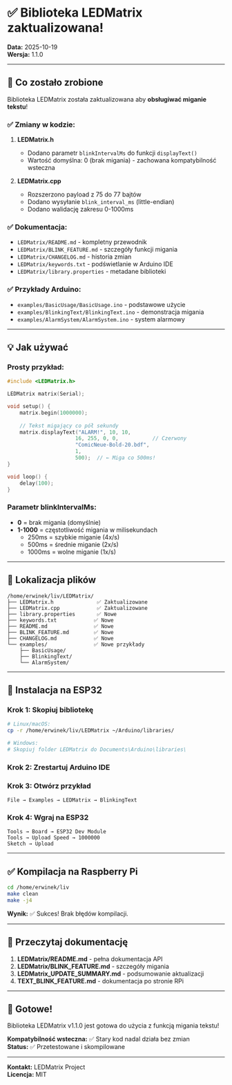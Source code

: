 # ✅ Biblioteka LEDMatrix zaktualizowana!

**Data:** 2025-10-19  
**Wersja:** 1.1.0

---

## 🎯 Co zostało zrobione

Biblioteka LEDMatrix została zaktualizowana aby **obsługiwać miganie tekstu**!

### ✅ Zmiany w kodzie:

1. **LEDMatrix.h**
   - Dodano parametr `blinkIntervalMs` do funkcji `displayText()`
   - Wartość domyślna: 0 (brak migania) - zachowana kompatybilność wsteczna

2. **LEDMatrix.cpp**
   - Rozszerzono payload z 75 do 77 bajtów
   - Dodano wysyłanie `blink_interval_ms` (little-endian)
   - Dodano walidację zakresu 0-1000ms

### ✅ Dokumentacja:

- `LEDMatrix/README.md` - kompletny przewodnik
- `LEDMatrix/BLINK_FEATURE.md` - szczegóły funkcji migania
- `LEDMatrix/CHANGELOG.md` - historia zmian
- `LEDMatrix/keywords.txt` - podświetlanie w Arduino IDE
- `LEDMatrix/library.properties` - metadane biblioteki

### ✅ Przykłady Arduino:

- `examples/BasicUsage/BasicUsage.ino` - podstawowe użycie
- `examples/BlinkingText/BlinkingText.ino` - demonstracja migania
- `examples/AlarmSystem/AlarmSystem.ino` - system alarmowy

---

## 💡 Jak używać

### Prosty przykład:

```cpp
#include <LEDMatrix.h>

LEDMatrix matrix(Serial);

void setup() {
    matrix.begin(1000000);
    
    // Tekst migający co pół sekundy
    matrix.displayText("ALARM!", 10, 10, 
                      16, 255, 0, 0,           // Czerwony
                      "ComicNeue-Bold-20.bdf",
                      1,
                      500);  // ← Miga co 500ms!
}

void loop() {
    delay(100);
}
```

### Parametr blinkIntervalMs:

- **0** = brak migania (domyślnie)
- **1-1000** = częstotliwość migania w milisekundach
  - 250ms = szybkie miganie (4x/s)
  - 500ms = średnie miganie (2x/s)
  - 1000ms = wolne miganie (1x/s)

---

## 📂 Lokalizacja plików

```
/home/erwinek/liv/LEDMatrix/
├── LEDMatrix.h              ✅ Zaktualizowane
├── LEDMatrix.cpp            ✅ Zaktualizowane
├── library.properties       ✅ Nowe
├── keywords.txt            ✅ Nowe
├── README.md               ✅ Nowe
├── BLINK_FEATURE.md        ✅ Nowe
├── CHANGELOG.md            ✅ Nowe
└── examples/               ✅ Nowe przykłady
    ├── BasicUsage/
    ├── BlinkingText/
    └── AlarmSystem/
```

---

## 🔧 Instalacja na ESP32

### Krok 1: Skopiuj bibliotekę
```bash
# Linux/macOS:
cp -r /home/erwinek/liv/LEDMatrix ~/Arduino/libraries/

# Windows:
# Skopiuj folder LEDMatrix do Documents\Arduino\libraries\
```

### Krok 2: Zrestartuj Arduino IDE

### Krok 3: Otwórz przykład
```
File → Examples → LEDMatrix → BlinkingText
```

### Krok 4: Wgraj na ESP32
```
Tools → Board → ESP32 Dev Module
Tools → Upload Speed → 1000000
Sketch → Upload
```

---

## ✅ Kompilacja na Raspberry Pi

```bash
cd /home/erwinek/liv
make clean
make -j4
```

**Wynik:** ✅ Sukces! Brak błędów kompilacji.

---

## 📖 Przeczytaj dokumentację

1. **LEDMatrix/README.md** - pełna dokumentacja API
2. **LEDMatrix/BLINK_FEATURE.md** - szczegóły migania
3. **LEDMatrix_UPDATE_SUMMARY.md** - podsumowanie aktualizacji
4. **TEXT_BLINK_FEATURE.md** - dokumentacja po stronie RPi

---

## 🎉 Gotowe!

Biblioteka LEDMatrix v1.1.0 jest gotowa do użycia z funkcją migania tekstu!

**Kompatybilność wsteczna:** ✅ Stary kod nadal działa bez zmian  
**Status:** ✅ Przetestowane i skompilowane

---

**Kontakt:** LEDMatrix Project  
**Licencja:** MIT

